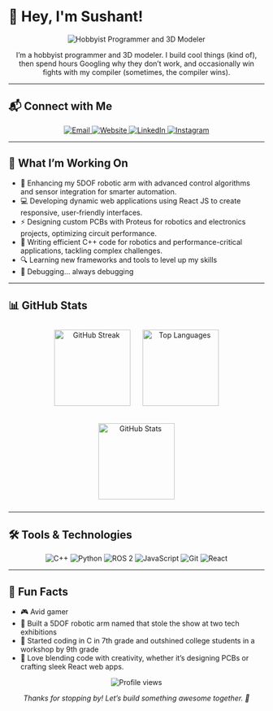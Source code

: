 # 👋 Hey, I'm Sushant!

<p align="center">
  <img src="https://img.shields.io/badge/Hobbyist%20Programmer-3D%20Modeler-blueviolet?style=for-the-badge&logo=codeigniter" alt="Hobbyist Programmer and 3D Modeler" />
</p>

<p align="center">
  I’m a hobbyist programmer and 3D modeler. I build cool things (kind of), then spend hours Googling why they don’t work, and occasionally win fights with my compiler (sometimes, the compiler wins).
</p>

---

## 📬 Connect with Me

<p align="center">
  <a href="mailto:mail@sushant.uk">
    <img src="https://img.shields.io/badge/Email-mail@sushant.uk-ff2d55?style=flat-square&logo=gmail" alt="Email" />
  </a>
  <a href="https://sushant.uk">
    <img src="https://img.shields.io/badge/Website-sushant.uk-00c4b4?style=flat-square&logo=firefox" alt="Website" />
  </a>
  <a href="https://linkedin.com/in/sushanthakur" target="_blank" rel="noopener noreferrer">
    <img src="https://img.shields.io/badge/LinkedIn-sushanthakur-0a66c2?style=flat-square&logo=linkedin" alt="LinkedIn" />
  </a>
  <a href="https://linkedin.com/in/sushanthakur" target="_blank" rel="noopener noreferrer">
    <img src="https://img.shields.io/badge/Instagram-sushant_404-e4405f?style=flat-square&logo=instagram" alt="Instagram" />
  </a>
</p>

---

## 🚀 What I’m Working On

- 🤖 Enhancing my 5DOF robotic arm with advanced control algorithms and sensor integration for smarter automation.
- 💻 Developing dynamic web applications using React JS to create responsive, user-friendly interfaces.
- ⚡️ Designing custom PCBs with Proteus for robotics and electronics projects, optimizing circuit performance.
- 📝 Writing efficient C++ code for robotics and performance-critical applications, tackling complex challenges.
- 🔍 Learning new frameworks and tools to level up my skills
- 🐛 Debugging... always debugging

---

## 📊 GitHub Stats

<p align="center">
  <img src="https://github-readme-streak-stats.herokuapp.com/?user=sushanthakur&theme=dracula&hide_border=true" alt="GitHub Streak" height="150" style="margin: 10px;" />
  <img src="https://github-readme-stats.vercel.app/api/top-langs?username=sushanthakur&show_icons=true&locale=en&layout=compact&theme=dracula&hide_border=true" alt="Top Languages" height="150" style="margin: 10px;" />
</p>
<p align="center">
  <img src="https://github-readme-stats.vercel.app/api?username=sushanthakur&show_icons=true&theme=dracula&hide_border=true&count_private=true" alt="GitHub Stats" height="150" style="margin: 10px;" />
</p>

---

## 🛠️ Tools & Technologies

<p align="center">
  <img src="https://img.shields.io/badge/C++-00599C?style=flat-square&logo=c%2B%2B&logoColor=white" alt="C++" />
  <img src="https://img.shields.io/badge/Python-3776AB?style=flat-square&logo=python&logoColor=white" alt="Python" />
  <img src="https://img.shields.io/badge/ROS2-CE5C00?style=flat-square&logo=ros&logoColor=white" alt="ROS 2"/>
  <img src="https://img.shields.io/badge/JavaScript-F7DF1E?style=flat-square&logo=javascript&logoColor=black" alt="JavaScript" />
  <img src="https://img.shields.io/badge/Git-F05032?style=flat-square&logo=git&logoColor=white" alt="Git" />
  <img src="https://img.shields.io/badge/React-61DAFB?style=flat-square&logo=react&logoColor=black" alt="React" />
</p>

---

## 🌟 Fun Facts

- 🎮 Avid gamer
- 🤖 Built a 5DOF robotic arm named that stole the show at two tech exhibitions
- 💾 Started coding in C in 7th grade and outshined college students in a workshop by 9th grade
- 🎨 Love blending code with creativity, whether it’s designing PCBs or crafting sleek React web apps.

<p align="center">
  <img src="https://komarev.com/ghpvc/?username=sushanthakur&label=Profile%20Views&color=blueviolet&style=flat-square" alt="Profile views" />
</p>

<p align="center">
  <i>Thanks for stopping by! Let’s build something awesome together. 🚀</i>
</p>

